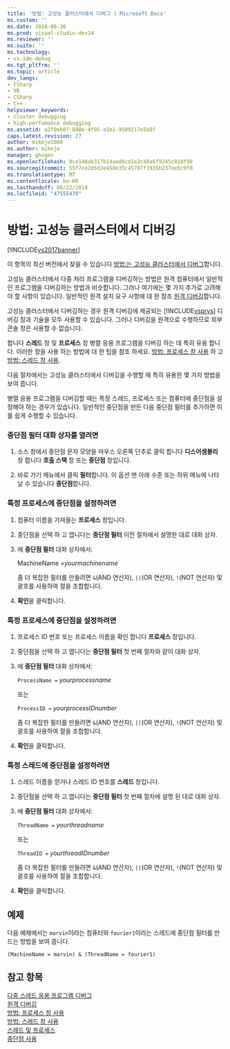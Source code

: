 ```yaml
---
title: '방법: 고성능 클러스터에서 디버그 | Microsoft Docs'
ms.custom: ''
ms.date: 2018-06-30
ms.prod: visual-studio-dev14
ms.reviewer: ''
ms.suite: ''
ms.technology:
- vs-ide-debug
ms.tgt_pltfrm: ''
ms.topic: article
dev_langs:
- FSharp
- VB
- CSharp
- C++
helpviewer_keywords:
- cluster debugging
- high-perfomance debugging
ms.assetid: a2f0eb07-840e-4f95-a1b1-9509217e5b8f
caps.latest.revision: 27
author: mikejo5000
ms.author: mikejo
manager: ghogen
ms.openlocfilehash: 0ce148ab317b14aad6cd1e2c48a6f9245c81df98
ms.sourcegitcommit: 55f7ce2d5d2e458e35c45787f1935b237ee5c9f8
ms.translationtype: MT
ms.contentlocale: ko-KR
ms.lasthandoff: 08/22/2018
ms.locfileid: "47555470"
---
```

# <a name="how-to-debug-on-a-high-performance-cluster"></a>방법: 고성능 클러스터에서 디버깅
[!INCLUDE[vs2017banner](../includes/vs2017banner.md)]

이 항목의 최신 버전에서 찾을 수 있습니다 [방법:는 고성능 클러스터에서 디버그](https://docs.microsoft.com/visualstudio/debugger/how-to-debug-on-a-high-performance-cluster)합니다.  
  
고성능 클러스터에서 다중 처리 프로그램을 디버깅하는 방법은 원격 컴퓨터에서 일반적인 프로그램을 디버깅하는 방법과 비슷합니다. 그러나 여기에는 몇 가지 추가로 고려해야 할 사항이 있습니다. 일반적인 원격 설치 요구 사항에 대 한 참조 [원격 디버깅](../debugger/remote-debugging.md)합니다.  
  
 고성능 클러스터에서 디버깅하는 경우 원격 디버깅에 제공되는 [!INCLUDE[vsprvs](../includes/vsprvs-md.md)] 디버깅 창과 기술을 모두 사용할 수 있습니다. 그러나 디버깅을 원격으로 수행하므로 외부 콘솔 창은 사용할 수 없습니다.  
  
 합니다 **스레드** 창 및 **프로세스** 창 병렬 응용 프로그램을 디버깅 하는 데 특히 유용 합니다. 이러한 창을 사용 하는 방법에 대 한 팁을 참조 하세요. [방법: 프로세스 창 사용](http://msdn.microsoft.com/en-us/0207ce2f-8ceb-4fe7-b2b5-4dd35b035ed7) 하 고 [방법: 스레드 창 사용](../debugger/how-to-use-the-threads-window.md).  
  
 다음 절차에서는 고성능 클러스터에서 디버깅을 수행할 때 특히 유용한 몇 가지 방법을 보여 줍니다.  
  
 병렬 응용 프로그램을 디버깅할 때는 특정 스레드, 프로세스 또는 컴퓨터에 중단점을 설정해야 하는 경우가 있습니다. 일반적인 중단점을 만든 다음 중단점 필터를 추가하면 이를 쉽게 수행할 수 있습니다.  
  
### <a name="to-open-the-breakpoint-filter-dialog-box"></a>중단점 필터 대화 상자를 열려면  
  
1.  소스 창에서 중단점 문자 모양을 마우스 오른쪽 단추로 클릭 합니다 **디스어셈블리** 창 합니다 **호출 스택** 창 또는 **중단점** 창입니다.  
  
2.  바로 가기 메뉴에서 클릭 **필터**합니다. 이 옵션 맨 아래 수준 또는 하위 메뉴에 나타날 수 있습니다 **중단점**합니다.  
  
### <a name="to-set-a-breakpoint-on-a-specific-computer"></a>특정 프로세스에 중단점을 설정하려면  
  
1.  컴퓨터 이름을 가져올는 **프로세스** 창입니다.  
  
2.  중단점을 선택 하 고 엽니다는 **중단점 필터** 이전 절차에서 설명한 대로 대화 상자.  
  
3.  에 **중단점 필터** 대화 상자에서:  
  
     MachineName =*yourmachinename*  
  
     좀 더 복잡한 필터를 만들려면 `&`(AND 연산자), `||`(OR 연산자), `!`(NOT 연산자) 및 괄호를 사용하여 절을 조합합니다.  
  
4.  **확인**을 클릭합니다.  
  
### <a name="to-set-a-breakpoint-on-a-specific-process"></a>특정 프로세스에 중단점을 설정하려면  
  
1.  프로세스 ID 번호 또는 프로세스 이름을 확인 합니다 **프로세스** 창입니다.  
  
2.  중단점을 선택 하 고 엽니다는 **중단점 필터** 첫 번째 절차와 같이 대화 상자.  
  
3.  에 **중단점 필터** 대화 상자에서:  
  
     `ProcessName =`  *yourprocessname*  
  
     또는  
  
     `ProcessID =` *yourprocessIDnumber*  
  
     좀 더 복잡한 필터를 만들려면 `&`(AND 연산자), `||`(OR 연산자), `!`(NOT 연산자) 및 괄호를 사용하여 절을 조합합니다.  
  
4.  **확인**을 클릭합니다.  
  
### <a name="to-set-a-breakpoint-on-a-specific-thread"></a>특정 스레드에 중단점을 설정하려면  
  
1.  스레드 이름을 얻거나 스레드 ID 번호를 **스레드** 창입니다.  
  
2.  중단점을 선택 하 고 엽니다는 **중단점 필터** 첫 번째 절차에 설명 된 대로 대화 상자.  
  
3.  에 **중단점 필터** 대화 상자에서:  
  
     `ThreadName =` *yourthreadname*  
  
     또는  
  
     `ThreadID =` *yourthreadIDnumber*  
  
     좀 더 복잡한 필터를 만들려면 `&`(AND 연산자), `||`(OR 연산자), `!`(NOT 연산자) 및 괄호를 사용하여 절을 조합합니다.  
  
4.  **확인**을 클릭합니다.  
  
## <a name="example"></a>예제  
 다음 예제에서는 `marvin`이라는 컴퓨터와 `fourier1`이라는 스레드에 중단점 필터를 만드는 방법을 보여 줍니다.  
  
```  
(MachineName = marvin) & (ThreadName = fourier1)  
```  
  
## <a name="see-also"></a>참고 항목  
 [다중 스레드 응용 프로그램 디버그](../debugger/debug-multithreaded-applications-in-visual-studio.md)   
 [원격 디버깅](../debugger/remote-debugging.md)   
 [방법: 프로세스 창 사용](http://msdn.microsoft.com/en-us/0207ce2f-8ceb-4fe7-b2b5-4dd35b035ed7)   
 [방법: 스레드 창 사용](../debugger/how-to-use-the-threads-window.md)   
 [스레드 및 프로세스](http://msdn.microsoft.com/en-us/73d87480-9af3-4d1b-baf5-397d5d876ae6)   
 [중단점 사용](../debugger/using-breakpoints.md)



